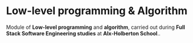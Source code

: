 # Low-level programming & Algorithm

Module of **Low-level programming** and **algorithm**, carried out during **Full Stack Software Engineering studies** at **Alx-Holberton School**..

